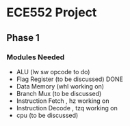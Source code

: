 # ECE552 Project

## Phase 1

### Modules Needed

- ALU (lw sw opcode to do)
- Flag Register (to be discussed) DONE
- Data Memory (whl working on)
- Branch Mux (to be discussed)
- Instruction Fetch , hz working on
- Instruction Decode , tzq working on
- cpu (to be discussed)
